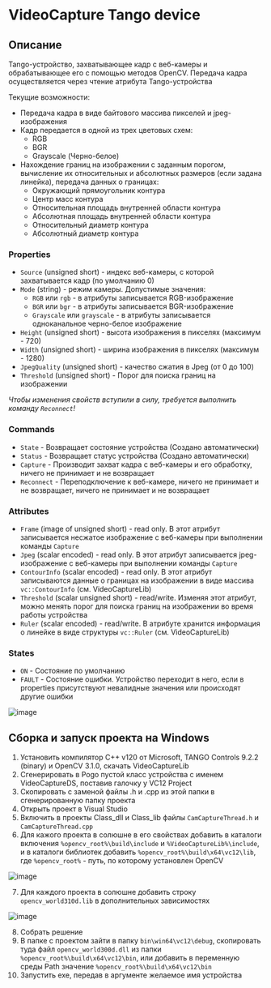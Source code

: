 # VideoCapture Tango device
## Описание
Tango-устройство, захватывающее кадр с веб-камеры и обрабатывающее его с помощью методов OpenCV. Передача кадра осуществляется через чтение атрибута Tango-устройства

Текущие возможности:
* Передача кадра в виде байтового массива пикселей и jpeg-изображения
* Кадр передается в одной из трех цветовых схем:
  + RGB
  + BGR
  + Grayscale (Черно-белое)
* Нахождение границ на изображении с заданным порогом, вычисление их относительных и абсолютных размеров (если задана линейка), передача данных о границах:
  + Окружающий прямоугольник контура
  + Центр масс контура
  + Относительная площадь внутренней области контура
  + Абсолютная площадь внутренней области контура
  + Относительный диаметр контура
  + Абсолютный диаметр контура

### Properties
* `Source` (unsigned short) - индекс веб-камеры, с которой захватывается кадр (по умолчанию 0)
* `Mode` (string) - режим камеры. Допустимые значения:
  + `RGB` или `rgb` - в атрибуты записывается RGB-изображение
  + `BGR` или `bgr` - в атрибуты записывается BGR-изображение
  + `Grayscale` или `grayscale` - в атрибуты записывается одноканальное черно-белое изображение
* `Height` (unsigned short) - высота изображения в пикселях (максимум - 720)
* `Width` (unsigned short) - ширина изображения в пикселях (максимум - 1280)
* `JpegQuality` (unsigned short) - качество сжатия в Jpeg (от 0 до 100)
* `Threshold` (unsigned short) - Порог для поиска границ на изображении

_Чтобы изменения свойств вступили в силу, требуется выполнить команду `Reconnect`!_

### Commands
* `State` - Возвращает состояние устройства (Создано автоматически)
* `Status` - Возвращает статус устройства (Создано автоматически)
* `Capture` - Производит захват кадра с веб-камеры и его обработку, ничего не принимает и не возвращает
* `Reconnect` - Переподключение к веб-камере, ничего не принимает и не возвращает, ничего не принимает и не возвращает

### Attributes
* `Frame` (image of unsigned short) - read only. В этот атрибут записывается несжатое изображение с веб-камеры при выполнении команды `Capture`
* `Jpeg` (scalar encoded) - read only. В этот атрибут записывается jpeg-изображение с веб-камеры при выполнении команды `Capture`
* `ContourInfo` (scalar encoded) - read only. В этот атрибут записываются данные о границах на изображении в виде массива `vc::ContourInfo` (см. VideoCaptureLib)
* `Threshold` (scalar unsigned short) - read/write. Изменяя этот атрибут, можно менять порог для поиска границ на изображении во время работы устройства
* `Ruler` (scalar encoded) - read/write. В атрибуте хранится информация о линейке в виде структуры `vc::Ruler` (см. VideoCaptureLib)

### States
* `ON` - Состояние по умолчанию
* `FAULT` - Состояние ошибки. Устройство переходит в него, если в properties присутствуют невалидные значения или происходят другие ошибки

![image](https://github.com/Karkusha23/my-opencv/assets/16138259/9d78cb09-35ec-4488-aae8-6533fa262c45)

## Сборка и запуск проекта на Windows
1. Установить компилятор С++ v120 от Microsoft, TANGO Controls 9.2.2 (binary) и OpenCV 3.1.0, скачать VideoCaptureLib
2. Сгенерировать в Pogo пустой класс устройства с именем VideoCaptureDS, поставив галочку у VC12 Project
3. Скопировать с заменой файлы .h и .cpp из этой папки в сгенерированную папку проекта
4. Открыть проект в Visual Studio
5. Включить в проекты Class_dll и Class_lib файлы `CamCaptureThread.h` и `CamCaptureThread.cpp`
6. Для кажого проекта в солюшне в его свойствах добавить в каталоги включения `%opencv_root%\build\include` и `%VideoCaptureLib%\include`, и в каталоги библиотек добавить `%opencv_root%\build\x64\vc12\lib`, где `%opencv_root%` - путь, по которому установлен OpenCV

![image](https://github.com/Karkusha23/my-opencv/assets/16138259/a2c091e2-7765-4bb3-b597-4f6ff75a8eb6)

7. Для каждого проекта в солюшне добавить строку `opencv_world310d.lib` в дополнительных зависимостях

![image](https://github.com/Karkusha23/my-opencv/assets/16138259/f4c7e950-a8e9-4f1f-8c51-3a220fb21812)

8. Собрать решение
9. В папке с проектом зайти в папку `bin\win64\vc12\debug`, скопировать туда файл `opencv_world300d.dll` из папки `%opencv_root%\build\x64\vc12\bin`, или добавить в переменную среды Path значение `%opencv_root%\build\x64\vc12\bin`
10. Запустить exe, передав в аргументе желаемое имя устройства


